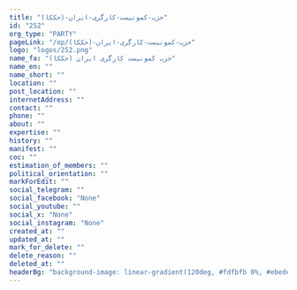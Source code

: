 ```yaml
---
title: "حزب-کمونیست-کارگری-ایران-(حککا)"
id: "252"
org_type: "PARTY"
pageLink: "/op/حزب-کمونیست-کارگری-ایران-(حککا)"
logo: "logos/252.png"
name_fa: "حزب کمونیست کارگری ایران (حککا)"
name_en: ""
name_short: ""
location: ""
post_location: ""
internetAddress: ""
contact: ""
phone: ""
about: ""
expertise: ""
history: ""
manifest: ""
coc: ""
estimation_of_members: ""
political_orientation: ""
markForEdit: ""
social_telegram: ""
social_facebook: "None"
social_youtube: ""
social_x: "None"
social_instagram: "None"
created_at: ""
updated_at: ""
mark_for_delete: ""
delete_reason: ""
deleted_at: ""
headerBg: "background-image: linear-gradient(120deg, #fdfbfb 0%, #ebedee 100%);"
---
```


